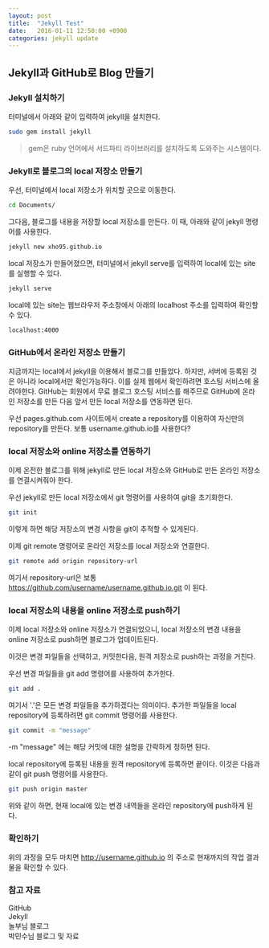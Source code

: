 ```yaml
---
layout: post
title:  "Jekyll Test"
date:   2016-01-11 12:50:00 +0900
categories: jekyll update
---
```


## Jekyll과 GitHub로 Blog 만들기

### Jekyll 설치하기

터미널에서 아래와 같이 입력하여 jekyll을 설치한다.

```sh
sudo gem install jekyll
```

> gem은 ruby 언어에서 서드파티 라이브러리를 설치하도록 도와주는 시스템이다.

### Jekyll로 블로그의 local 저장소 만들기

우선, 터미널에서 local 저장소가 위치할 곳으로 이동한다.

```sh
cd Documents/
```

그다음, 블로그를 내용을 저장할 local 저장소를 만든다. 이 때, 아래와 같이 jekyll 명령어를 사용한다.

```sh
jekyll new xho95.github.io
```

local 저장소가 만들어졌으면, 터미널에서 jekyll serve를 입력하여 local에 있는 site를 실행할 수 있다.

```sh
jekyll serve
```

local에 있는 site는 웹브라우저 주소창에서 아래의 localhost 주소를 입력하여 확인할 수 있다.

```sh
localhost:4000
```

### GitHub에서 온라인 저장소 만들기

지금까지는 local에서 jekyll을 이용해서 블로그를 만들었다. 하지만, 서버에 등록된 것은 아니라 local에서만 확인가능하다. 이를 실제 웹에서 확인하려면 호스팅 서비스에 올려야한다. GitHub는 회원에서 무료 블로그 호스팅 서비스를 해주므로 GitHub에 온라인 저장소를 만든 다음 앞서 만든 local 저장소를 연동하면 된다.

우선 pages.github.com 사이트에서 create a repository를 이용하여 자신만의 repository를 만든다. 보통 username.github.io를 사용한다?

### local 저장소와 online 저장소를 연동하기

이제 온전한 블로그를 위해 jekyll로 만든 local 저장소와 GitHub로 만든 온라인 저장소를 연결시켜줘야 한다.

우선 jekyll로 만든 local 저장소에서 git 명령어를 사용하여 git을 초기화한다.

```sh
git init
```

이렇게 하면 해당 저장소의 변경 사항을 git이 추적할 수 있게된다.

이제 git remote 명령어로 온라인 저장소를 local 저장소와 연결한다.

```sh
git remote add origin repository-url
```

여기서 repository-url은 보통 https://github.com/username/username.github.io.git 이 된다.

### local 저장소의 내용을 online 저장소로 push하기

이제 local 저장소와 online 저장소가 연결되었으니, local 저장소의 변경 내용을 online 저장소로 push하면 블로그가 업데이트된다.

이것은 변경 파일들을 선택하고, 커밋한다음, 원격 저장소로 push하는 과정을 거친다.

우선 변경 파일들을 git add 명령어를 사용하여 추가한다.

```sh
git add .
```

여기서 '.'은 모든 변경 파일들을 추가하겠다는 의미이다. 추가한 파일들을 local repository에 등록하려면 git commit 명령어를 사용한다.

```sh
git commit -m "message"
```

-m "message" 에는 해당 커밋에 대한 설명을 간략하게 정하면 된다.

local repository에 등록된 내용을 원격 repository에 등록하면 끝이다. 이것은 다음과 같이 git push 명령어를 사용한다.

```sh
git push origin master
```

위와 같이 하면, 현재 local에 있는 변경 내역들을 온라인 repository에 push하게 된다.

### 확인하기

위의 과정을 모두 마치면 http://username.github.io 의 주소로 현재까지의 작업 결과물을 확인할 수 있다.

### 참고 자료

GitHub  
Jekyll  
놀부님 블로그  
박민수님 블로그 및 자료
